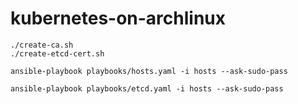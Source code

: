 # kubernetes-on-archlinux

```
./create-ca.sh
./create-etcd-cert.sh
```

```
ansible-playbook playbooks/hosts.yaml -i hosts --ask-sudo-pass
```

```
ansible-playbook playbooks/etcd.yaml -i hosts --ask-sudo-pass
```
